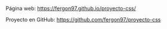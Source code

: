 Página web: https://fergon97.github.io/proyecto-css/


Proyecto en GitHub: https://github.com/fergon97/proyecto-css
